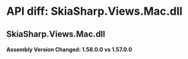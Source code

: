 # API diff: SkiaSharp.Views.Mac.dll

## SkiaSharp.Views.Mac.dll

<h4>Assembly Version Changed: 1.58.0.0 vs 1.57.0.0</h4>
